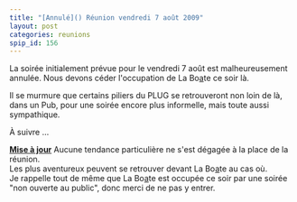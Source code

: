 ```yaml
---
title: "[Annulé]() Réunion vendredi 7 août 2009"
layout: post
categories: reunions
spip_id: 156
---
```

La soirée initialement prévue pour le vendredi 7 août est malheureusement annulée.
Nous devons céder l'occupation de La Bo[a]()te ce soir là.

Il se murmure que certains piliers du PLUG se retrouveront non loin de là, dans un Pub, pour une soirée encore plus informelle, mais toute aussi sympathique.

À suivre …

**[Mise à jour]()** Aucune tendance particulière ne s'est dégagée à la place de la réunion.  
Les plus aventureux peuvent se retrouver devant La Bo[a]()te au cas où.  
Je rappelle tout de même que La Bo[a]()te est occupée ce soir par une soirée "non ouverte au public", donc merci de ne pas y entrer.
